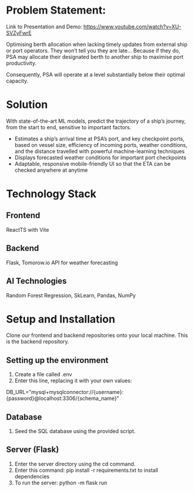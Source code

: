 # Problem Statement:
Link to Presentation and Demo: https://www.youtube.com/watch?v=XU-SVZyFwrE

Optimising berth allocation when lacking timely updates from external ship or port operators.
They won’t tell you they are  late...
Because if they do, PSA may allocate their designated berth to another ship to maximise port productivity.

Consequently, PSA will operate at a level substantially below their optimal capacity.

# Solution
With state-of-the-art ML models, predict the trajectory of a ship’s journey, from the start to end, sensitive to important factors.
- Estimates a ship’s arrival time at PSA’s port, and key checkpoint ports, based on vessel size, efficiency of incoming ports, weather conditions, and the distance travelled with powerful machine-learning techniques
- Displays forecasted weather conditions for important port checkpoints
- Adaptable, responsive mobile-friendly UI so that the ETA can be checked anywhere at anytime

# Technology Stack
## Frontend
ReactTS with Vite

## Backend
Flask, Tomorow.io API for weather forecasting

## AI Technologies
Random Forest Regression, SkLearn,  Pandas, NumPy

# Setup and Installation
Clone our frontend and backend repositories onto your local machine. This is the backend repository.

## Setting up the environment
1. Create a file called .env
2. Enter this line, replacing it with your own values:

DB_URL="mysql+mysqlconnector://{username}:{password}@localhost:3306/{schema_name}"

## Database
1. Seed the SQL database using the provided script.

## Server (Flask)
1. Enter the server directory using the cd command.
2. Enter this command: pip install -r requirements.txt to install dependencies
3. To run the server: python -m flask run
